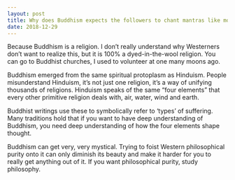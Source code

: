 ```yaml
---
layout: post
title: Why does Buddhism expects the followers to chant mantras like most theistic religion?
date: 2018-12-29
---
```


<p>Because Buddhism is a religion. I don’t really understand why Westerners don’t want to realize this, but it is 100% a dyed-in-the-wool religion. You can go to Buddhist churches, I used to volunteer at one many moons ago.</p><p>Buddhism emerged from the same spiritual protoplasm as Hinduism. People misunderstand Hinduism, it’s not just one religion, it’s a way of unifying thousands of religions. Hinduism speaks of the same “four elements” that every other primitive religion deals with, air, water, wind and earth.</p><p>Buddhist writings use these to symbolically refer to ‘types’ of suffering. Many traditions hold that if you want to have deep understanding of Buddhism, you need deep understanding of how the four elements shape thought.</p><p>Buddhism can get very, very mystical. Trying to foist Western philosophical purity onto it can only diminish its beauty and make it harder for you to really get anything out of it. If you want philosophical purity, study philosophy.</p>
